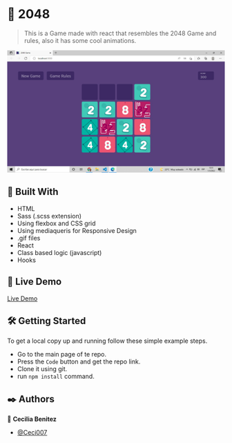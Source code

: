 #  🧐 2048

> This is a Game made with react that resembles the 2048 Game and rules, also it has some cool animations.

![screenshot](./app_screenshot.jpg) 

## 🔧 Built With

- HTML
- Sass (.scss extension)
- Using flexbox and CSS grid
- Using mediaqueris for Responsive Design
- .gif files
- React 
- Class based logic (javascript)
- Hooks 

## 🔴 Live Demo

[Live Demo](https://2048-ceci.netlify.app)


## 🛠 Getting Started

To get a local copy up and running follow these simple example steps.

- Go to the main page of te repo.
- Press the ```Code``` button and get the repo link.
- Clone it using git.
- run ```npm install``` command.

## ✒️ Authors

👤 **Cecilia Benitez**

- [@Ceci007](https://github.com/Ceci007)

